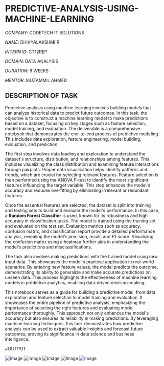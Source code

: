 # PREDICTIVE-ANALYSIS-USING-MACHINE-LEARNING

*COMPANY*: CODETECH IT SOLUTIONS

*NAME*: DHIVYALAKSHMI R

*INTERN ID*: CT12REP

*DOMAIN*: DATA ANALYSIS

*DURATION*: 8 WEEKS

*MENTOR*: MUZAMMIL AHMED

## DESCRIPTION OF TASK 

Predictive analysis using machine learning involves building models that can analyze historical data to predict future outcomes. In this task, the objective is to construct a machine learning model to make predictions based on a dataset, focusing on key stages such as feature selection, model training, and evaluation. The deliverable is a comprehensive notebook that demonstrates the end-to-end process of predictive modeling. This includes data exploration, feature engineering, model building, evaluation, and prediction.

The first step involves data loading and exploration to understand the dataset's structure, distribution, and relationships among features. This includes visualizing the class distribution and examining feature interactions through pairplots. Proper data visualization helps identify patterns and trends, which are crucial for selecting relevant features. Feature selection is then performed using the ANOVA F-test to identify the most significant features influencing the target variable. This step enhances the model's accuracy and reduces overfitting by eliminating irrelevant or redundant features.  

Once the essential features are selected, the dataset is split into training and testing sets to build and evaluate the model's performance. In this case, a **Random Forest Classifier** is used, known for its robustness and high accuracy in classification tasks. The model is trained using the training set and evaluated on the test set. Evaluation metrics such as accuracy, confusion matrix, and classification report provide a detailed performance analysis, revealing the model's precision, recall, and F1-score. Visualizing the confusion matrix using a heatmap further aids in understanding the model's predictions and misclassifications.  

The task also involves making predictions with the trained model using new input data. This showcases the model's practical application in real-world scenarios. By entering new feature values, the model predicts the outcome, demonstrating its ability to generalize and make accurate predictions on unseen data. This process highlights the effectiveness of machine learning models in predictive analytics, enabling data-driven decision-making.  

This notebook serves as a guide for building a predictive model, from data exploration and feature selection to model training and evaluation. It showcases the entire pipeline of predictive analysis, emphasizing the importance of selecting the right features and evaluating model performance thoroughly. This approach not only enhances the model's accuracy but also ensures its reliability in making predictions. By leveraging machine learning techniques, this task demonstrates how predictive analysis can be used to extract valuable insights and forecast future outcomes, proving its significance in data science and business intelligence.

#OUTPUT

![Image](https://github.com/user-attachments/assets/3a103c3e-efaa-45ff-aa2f-3a1f7ba1d08f)
![Image](https://github.com/user-attachments/assets/74de5c77-4698-4064-9454-0cbc22f6053d)
![Image](https://github.com/user-attachments/assets/592ea93b-ea6f-4ca9-a99e-ac62b7a2b6e7)
![Image](https://github.com/user-attachments/assets/915bd13e-c248-4ff7-8fe1-aab1524390d8)
![Image](https://github.com/user-attachments/assets/cd7a5954-9f27-48de-9e2f-433394b17158)
